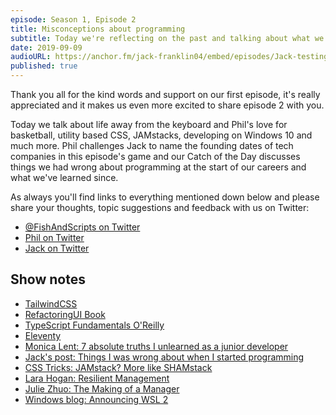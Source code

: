 ```yaml
---
episode: Season 1, Episode 2
title: Misconceptions about programming
subtitle: Today we're reflecting on the past and talking about what we've learned and how we've grown as develoers since starting our careers.
date: 2019-09-09
audioURL: https://anchor.fm/jack-franklin04/embed/episodes/Jack-testing-episode-one-e4rlip
published: true
---
```


Thank you all for the kind words and support on our first episode, it's really appreciated and it makes us even more excited to share episode 2 with you.

Today we talk about life away from the keyboard and Phil's love for basketball, utility based CSS, JAMstacks, developing on Windows 10 and much more. Phil challenges Jack to name the founding dates of tech companies in this episode's game and our Catch of the Day discusses things we had wrong about programming at the start of our careers and what we've learned since.

As always you'll find links to everything mentioned down below and please share your thoughts, topic suggestions and feedback with us on Twitter:

- [@FishAndScripts on Twitter](https://twitter.com/fishandscripts)
- [Phil on Twitter](https://twitter.com/philhawksworth)
- [Jack on Twitter](https://twitter.com/jack_franklin)

## Show notes

- [TailwindCSS](https://tailwindcss.com/)
- [RefactoringUI Book](https://refactoringui.com/book/)
- [TypeScript Fundamentals O'Reilly](http://shop.oreilly.com/product/0636920158059.do)
- [Eleventy](https://www.11ty.io/docs/)
- [Monica Lent: 7 absolute truths I unlearned as a junior developer](https://monicalent.com/blog/2019/06/03/absolute-truths-unlearned-as-junior-developer/)
- [Jack's post: Things I was wrong about when I started programming](https://javascriptplayground.com/things-i-was-wrong-about-javascript/)
- [CSS Tricks: JAMstack? More like SHAMstack](https://css-tricks.com/jamstack-more-like-shamstack/)
- [Lara Hogan: Resilient Management](https://resilient-management.com/)
- [Julie Zhuo: The Making of a Manager](https://www.amazon.co.uk/Making-Manager-What-Everyone-Looks/dp/0753552892/ref=sr_1_fkmr0_1?keywords=becoming+a+manager+julie+zhuo&qid=1560241514&s=gateway&sr=8-1-fkmr0)
- [Windows blog: Announcing WSL 2](https://devblogs.microsoft.com/commandline/announcing-wsl-2/)




